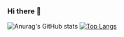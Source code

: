 ### Hi there 👋
![Anurag's GitHub stats](https://github-readme-stats.vercel.app/api?username=yassir58&show_icons=true&theme=midnight-purple)
[![Top Langs](https://github-readme-stats.vercel.app/api/top-langs/?username=yassir58&layout=compact&ine_height=9)](https://github.com/anuraghazra/github-readme-stats)

